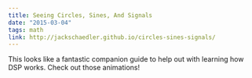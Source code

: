 ```yaml
---
title: Seeing Circles, Sines, And Signals
date: "2015-03-04"
tags: math
link: http://jackschaedler.github.io/circles-sines-signals/
---
```


This looks like a fantastic companion guide to help out with learning how DSP works. Check out those animations!
